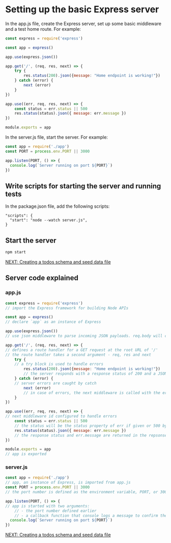 # Setting up the basic Express server

In the app.js file, create the Express server, set up some basic middleware and a test home route. For example:

```javascript
const express = require('express')

const app = express()

app.use(express.json())

app.get('/', (req, res, next) => {
    try {
        res.status(200).json({message: "Home endpoint is working!"})
    } catch (error) {
        next (error)
    }
})

app.use((err, req, res, next) => {
    const status = err.status || 500
    res.status(status).json({ message: err.message })
})

module.exports = app
```

In the server.js file, start the server. For example:

```javascript
const app = require('./app')
const PORT = process.env.PORT || 3000

app.listen(PORT, () => {
  console.log(`Server running on port ${PORT}`)
})
```

## Write scripts for starting the server and running tests

In the package.json file, add the following scripts:
```
"scripts": {
  "start": "node --watch server.js",
}
```

## Start the server

```bash
npm start
```

[NEXT: Creating a todos schema and seed data file](1d_setUp_todoSchemaAndSeeds.md)

## Server code explained

### app.js

```javascript
const express = require('express')
// import the Express framework for building Node APIs

const app = express()
// declare `app` as an instance of Express

app.use(express.json())
// use json middleware to parse incoming JSON payloads. req.body will contain the parsed JSON object

app.get('/', (req, res, next) => {
// defines a route handler for a GET request at the root URL of '/'
// the route handler takes a second argument - req, res and next
    try {
    // a try block is used to handle errors
        res.status(200).json({message: "Home endpoint is working!"})
        // the server responds with a response status of 200 and a JSON object with a message
    } catch (error) {
    // server errors are caught by catch
        next (error)
        // in case of errors, the next middleware is called with the error
    }
})

app.use((err, req, res, next) => {
// next middleware id configured to handle errors
    const status = err.status || 500
    // the status will be the status property of err if given or 500 by default
    res.status(status).json({ message: err.message })
    // the response status and err.message are returned in the repsonse body
})

module.exports = app
// app is exported
```

### server.js

```javascript
const app = require('./app')
// app, an instance of Express, is imported from app.js
const PORT = process.env.PORT || 3000
// the port number is defined as the environment variable, PORT, or 3000 if none is defined

app.listen(PORT, () => {
// app is started with two arguments:
    // - the port number defined earlier
    // - a callback function that console logs a message to confirm the app is running
  console.log(`Server running on port ${PORT}`)
})
```

[NEXT: Creating a todos schema and seed data file](1d_setUp_todoSchemaAndSeeds.md)
